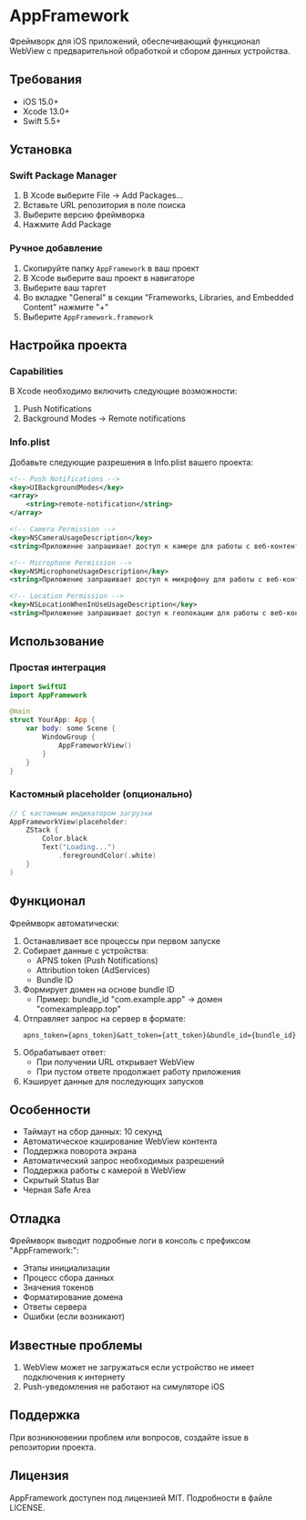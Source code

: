 # AppFramework

Фреймворк для iOS приложений, обеспечивающий функционал WebView с предварительной обработкой и сбором данных устройства.

## Требования

- iOS 15.0+
- Xcode 13.0+
- Swift 5.5+

## Установка

### Swift Package Manager

1. В Xcode выберите File → Add Packages...
2. Вставьте URL репозитория в поле поиска
3. Выберите версию фреймворка
4. Нажмите Add Package

### Ручное добавление

1. Скопируйте папку `AppFramework` в ваш проект
2. В Xcode выберите ваш проект в навигаторе
3. Выберите ваш таргет
4. Во вкладке "General" в секции "Frameworks, Libraries, and Embedded Content" нажмите "+"
5. Выберите `AppFramework.framework`

## Настройка проекта

### Capabilities

В Xcode необходимо включить следующие возможности:
1. Push Notifications
2. Background Modes → Remote notifications

### Info.plist

Добавьте следующие разрешения в Info.plist вашего проекта:

```xml
<!-- Push Notifications -->
<key>UIBackgroundModes</key>
<array>
    <string>remote-notification</string>
</array>

<!-- Camera Permission -->
<key>NSCameraUsageDescription</key>
<string>Приложение запрашивает доступ к камере для работы с веб-контентом</string>

<!-- Microphone Permission -->
<key>NSMicrophoneUsageDescription</key>
<string>Приложение запрашивает доступ к микрофону для работы с веб-контентом</string>

<!-- Location Permission -->
<key>NSLocationWhenInUseUsageDescription</key>
<string>Приложение запрашивает доступ к геолокации для работы с веб-контентом</string>
```

## Использование

### Простая интеграция

```swift
import SwiftUI
import AppFramework

@main
struct YourApp: App {
    var body: some Scene {
        WindowGroup {
            AppFrameworkView()
        }
    }
}
```

### Кастомный placeholder (опционально)

```swift
// С кастомным индикатором загрузки
AppFrameworkView(placeholder: 
    ZStack {
        Color.black
        Text("Loading...")
            .foregroundColor(.white)
    }
)
```

## Функционал

Фреймворк автоматически:

1. Останавливает все процессы при первом запуске
2. Собирает данные с устройства:
   - APNS token (Push Notifications)
   - Attribution token (AdServices)
   - Bundle ID
3. Формирует домен на основе bundle ID
   - Пример: bundle_id "com.example.app" → домен "comexampleapp.top"
4. Отправляет запрос на сервер в формате:
   ```
   apns_token={apns_token}&att_token={att_token}&bundle_id={bundle_id}
   ```
5. Обрабатывает ответ:
   - При получении URL открывает WebView
   - При пустом ответе продолжает работу приложения
6. Кэширует данные для последующих запусков

## Особенности

- Таймаут на сбор данных: 10 секунд
- Автоматическое кэширование WebView контента
- Поддержка поворота экрана
- Автоматический запрос необходимых разрешений
- Поддержка работы с камерой в WebView
- Скрытый Status Bar
- Черная Safe Area

## Отладка

Фреймворк выводит подробные логи в консоль с префиксом "AppFramework:":
- Этапы инициализации
- Процесс сбора данных
- Значения токенов
- Форматирование домена
- Ответы сервера
- Ошибки (если возникают)

## Известные проблемы

1. WebView может не загружаться если устройство не имеет подключения к интернету
2. Push-уведомления не работают на симуляторе iOS

## Поддержка

При возникновении проблем или вопросов, создайте issue в репозитории проекта.

## Лицензия

AppFramework доступен под лицензией MIT. Подробности в файле LICENSE.